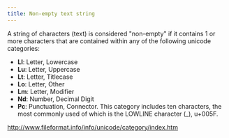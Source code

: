 ```yaml
---
title: Non-empty text string
---
```


A string of characters (text) is considered "non-empty" if it contains 1 or more characters that are contained within any of the following unicode categories:

- **Ll**: Letter, Lowercase
- **Lu**: Letter, Uppercase
- **Lt**: Letter, Titlecase
- **Lo**: Letter, Other
- **Lm**: Letter, Modifier
- **Nd**: Number, Decimal Digit
- **Pc**: Punctuation, Connector. This category includes ten characters, the most commonly used of which is the LOWLINE character (_), u+005F.


http://www.fileformat.info/info/unicode/category/index.htm

